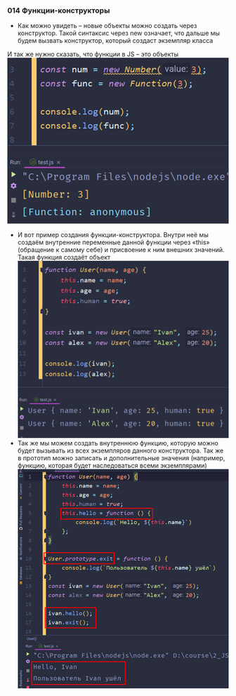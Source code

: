 ### **014 Функции-конструкторы**

- Как можно увидеть – новые объекты можно создать через конструктор. Такой синтаксис через new означает, что дальше мы будем вызвать конструктор, который создаст экземпляр класса

И так же нужно сказать, что функции в JS – это объекты
![](../_png/Pasted%20image%2020220909175820.png)
- И вот пример создания функции-конструктора. Внутри неё мы создаём внутренние переменные данной функции через «this» (обращение к самому себе) и присвоение к ним внешних значений. Такая функция создаёт объект
![](../_png/Pasted%20image%2020220909175826.png)
- Так же мы можем создать внутреннюю функцию, которую можно будет вызывать из всех экземпляров данного конструктора. Так же в прототип можно записать и дополнительные значения (например, функцию, которая будет наследоваться всеми экземплярами)
![](../_png/Pasted%20image%2020220909175831.png)